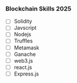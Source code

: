### Blockchain Skills 2025
- [ ] Solidity
- [ ] Javscript
- [ ] Nodejs
- [ ] Truffles
- [ ] Metamask
- [ ] Ganache
- [ ] web3.js
- [ ] react.js
- [ ] Express.js
